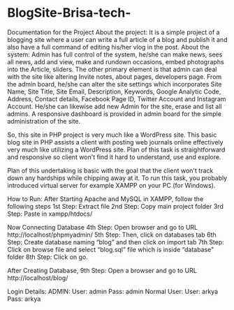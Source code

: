 # BlogSite-Brisa-tech-
Documentation for the Project
About the project:
It is a simple project of a blogging site where a user can write a full article of a blog and publish it and also have a full command of editing his/her vlog in the post.
About the system:
Admin has full control of the system, he/she can make news, sees all news, add and view, make and rundown occasions, embed photographs into the Article, sliders. The other primary element is that admin can deal with the site like altering Invite notes, about pages, developers page. From the admin board, he/she can alter the site settings which incorporates Site Name, Site Title, Site Email, Description, Keywords, Google Analytic Code, Address, Contact details, Facebook Page ID, Twitter Account and Instagram Account. He/she can likewise add new Admin for the site, erase and list all admins. A responsive dashboard is provided in admin board for the simple administration of the site.

So, this site in PHP project is very much like a WordPress site. This basic blog site in PHP assists a client with posting web journals online effectively very much like utilizing a WordPress site. Plan of this task is straightforward and responsive so client won't find it hard to understand, use and explore.

Plan of this undertaking is basic with the goal that the client won't track down any hardships while chipping away at it. To run this task, you probably introduced virtual server for example XAMPP on your PC (for Windows).

How to Run:
After Starting Apache and MySQL in XAMPP, follow the following steps
1st Step: Extract file
2nd Step: Copy main project folder
3rd Step: Paste in xampp/htdocs/

Now Connecting Database
4th Step: Open browser and go to URL http://localhost/phpmyadmin/
5th Step: Then, click on databases tab
6th Step: Create database naming “blog” and then click on import tab
7th Step: Click on browse file and select “blog.sql” file which is inside “database” folder
8th Step: Click on go.

After Creating Database,
9th Step: Open a browser and go to URL http://localhost/blog/

Login Details:
ADMIN:
User: admin
Pass: admin
Normal User:
User: arkya
Pass: arkya
